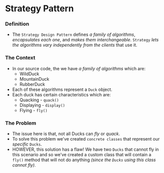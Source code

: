 # Strategy Pattern

### Definition

* The `Strategy Design Pattern` defines _a family of algorithms_,
  _encapsulates each one_, and _makes them interchangeable_. `Strategy`
  _lets the algorithms vary independently from the clients_ that use it.
  
### The Context

* In our source code, the we have _a family of algorithms_ which are:
    - WildDuck
    - MountainDuck
    - RubberDuck
* Each of these algorithms represent a `Duck` object.
* Each duck has certain characteristics which are:
    - Quacking - `quack()`
    - Displaying - `display()`
    - Flying - `fly()`

### The Problem

* The issue here is that, not all Ducks can _fly_ or _quack_.
* To solve this problem we've created `concrete classes` that represent
our _specific_ `Ducks`.
* HOWEVER, this solution has a flaw! We have two `Ducks` that cannot fly in
this scenario and so we've created a custom class that will contain a `fly()`
method that will not do anything _(since the `Ducks` using this class cannot 
fly)_.